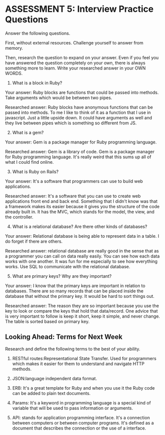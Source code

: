 # ASSESSMENT 5: Interview Practice Questions
Answer the following questions.

First, without external resources. Challenge yourself to answer from memory.

Then, research the question to expand on your answer. Even if you feel you have answered the question completely on your own, there is always something more to learn. Write your researched answer in your OWN WORDS.

1. What is a block in Ruby?

  Your answer: Ruby blocks are functions that could be passed into methods. Take arguments which would be between two pipes.

  Researched answer: Ruby blocks have anonymous functions that can be passed into methods. To me I like to think of it as a function that I use in javascript. Just a little upside down. It could have arguments as well and they live between pipes which is something so different from JS.



2. What is a gem?

  Your answer: Gem is a package manager for Ruby programming language.

  Researched answer: Gem is a library of code. Gem is a package manager for Ruby programming language. It's really weird that this sums up all of what I could find online.



3. What is Ruby on Rails?

  Your answer: It's a software that programmers can use to build web applications.

  Researched answer: It's a software that you can use to create web applications front end and back end. Something that I didn't know was that a framework makes its easier because it gives you the structure of the code already built in. It has the MVC, which stands for the model, the view, and the controller.



4. What is a relational database? Are there other kinds of databases?

  Your answer: Relational database is being able to represent data in a table. I do forget if there are others.

  Researched answer: relational database are really good in the sense that as a programmer you can call on data really easily. You can see how each data works with one another. It was fun for me especially to see how everything works. Use SQL to communicate with the relational database.



5. What are primary keys? Why are they important?

  Your answer: I know that the primary keys are important in relation to databases. There are so many records that can be placed inside the database that without the primary key. It would be hard to sort things out.

  Researched answer: The reason they are so important because you use the key to look or compare the keys that hold that data/record. One advice that is very important to follow is keep it short, keep it simple, and never change. The table is sorted based on primary key.



## Looking Ahead: Terms for Next Week
Research and define the following terms to the best of your ability.

1. RESTful routes:Representational State Transfer. Used for programmers which makes it easier for them to understand and navigate HTTP methods.

2. JSON:language independent data format.

3. ERB: It's a great template for Ruby and when you use it the Ruby code can be added to plain text documents.

4. Params: It's a keyword in programming language is a special kind of variable that will be used to pass information or arguments.

5. API: stands for application programming interface. It's a connection between computers or between computer programs. It's defined as a document that describes the connection or the use of a interface.
